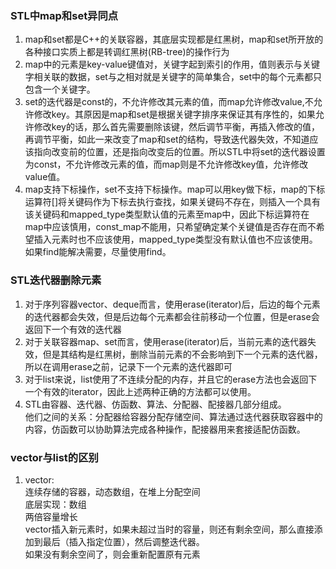 ### STL中map和set异同点
1. map和set都是C++的关联容器，其底层实现都是红黑树，map和set所开放的各种接口实质上都是转调红黑树(RB-tree)的操作行为
2. map中的元素是key-value键值对，关键字起到索引的作用，值则表示与关键字相关联的数据，set与之相对就是关键字的简单集合，set中的每个元素都只包含一个关键字。
3. set的迭代器是const的，不允许修改其元素的值，而map允许修改value,不允许修改key。其原因是map和set是根据关键字排序来保证其有序性的，如果允许修改key的话，那么首先需要删除该键，然后调节平衡，再插入修改的值，再调节平衡，如此一来改变了map和set的结构，导致迭代器失效，不知道应该指向改变前的位置，还是指向改变后的位置。所以STL中将set的迭代器设置为const，不允许修改元素的值，而map则是不允许修改key值，允许修改value值。
4. map支持下标操作，set不支持下标操作。map可以用key做下标，map的下标运算符[]将关键码作为下标去执行查找，如果关键码不存在，则插入一个具有该关键码和mapped_type类型默认值的元素至map中，因此下标运算符在map中应该慎用，const_map不能用，只希望确定某个关键值是否存在而不希望插入元素时也不应该使用，mapped_type类型没有默认值也不应该使用。如果find能解决需要，尽量使用find。

### STL迭代器删除元素
1. 对于序列容器vector、deque而言，使用erase(iterator)后，后边的每个元素的迭代器都会失效，但是后边每个元素都会往前移动一个位置，但是erase会返回下一个有效的迭代器
2. 对于关联容器map、set而言，使用erase(iterator)后，当前元素的迭代器失效，但是其结构是红黑树，删除当前元素的不会影响到下一个元素的迭代器，所以在调用erase之前，记录下一个元素的迭代器即可
3. 对于list来说，list使用了不连续分配的内存，并且它的erase方法也会返回下一个有效的iterator，因此上述两种正确的方法都可以使用。
4. STL由容器、迭代器、仿函数、算法、分配器、配接器几部分组成。  
他们之间的关系：分配器给容器分配存储空间、算法通过迭代器获取容器中的内容，仿函数可以协助算法完成各种操作，配接器用来套接适配仿函数。

### vector与list的区别
1. vector:  
连续存储的容器，动态数组，在堆上分配空间  
底层实现：数组  
两倍容量增长  
vector插入新元素时，如果未超过当时的容量，则还有剩余空间，那么直接添加到最后（插入指定位置），然后调整迭代器。  
如果没有剩余空间了，则会重新配置原有元素